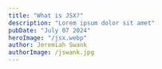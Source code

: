 ```yaml
---
title: "What is JSX?"
description: "Lorem ipsum dolor sit amet"
pubDate: "July 07 2024"
heroImage: "/jsx.webp"
author: Jeremiah Swank
authorImage: /jswank.jpg
---
```

